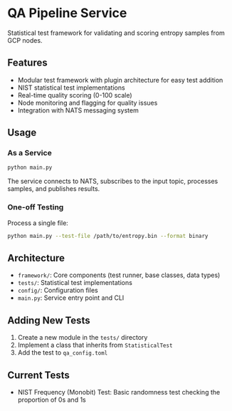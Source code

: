 # QA Pipeline Service

Statistical test framework for validating and scoring entropy samples from GCP nodes.

## Features

- Modular test framework with plugin architecture for easy test addition
- NIST statistical test implementations
- Real-time quality scoring (0-100 scale)
- Node monitoring and flagging for quality issues
- Integration with NATS messaging system

## Usage

### As a Service

```bash
python main.py
```

The service connects to NATS, subscribes to the input topic, processes samples, and publishes results.

### One-off Testing

Process a single file:

```bash
python main.py --test-file /path/to/entropy.bin --format binary
```

## Architecture

- `framework/`: Core components (test runner, base classes, data types)
- `tests/`: Statistical test implementations
- `config/`: Configuration files
- `main.py`: Service entry point and CLI

## Adding New Tests

1. Create a new module in the `tests/` directory
2. Implement a class that inherits from `StatisticalTest`
3. Add the test to `qa_config.toml`

## Current Tests

- NIST Frequency (Monobit) Test: Basic randomness test checking the proportion of 0s and 1s
